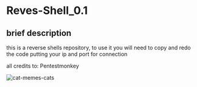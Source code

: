 # Reves-Shell_0.1

## brief description
this is a reverse shells repository, to use it you will need to copy and redo the code putting your ip and port for connection

all credits to: Pentestmonkey

![cat-memes-cats](https://user-images.githubusercontent.com/68440743/233471395-3178b2e0-e50a-4028-9320-2b65bb5a0d9c.gif)

